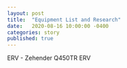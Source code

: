 ```yaml
---
layout: post
title:  "Equipment List and Research"
date:   2020-08-16 10:00:00 -0400
categories: story
published: true
---
```

ERV - Zehender Q450TR ERV

